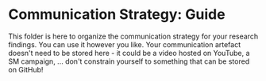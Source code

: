 # Communication Strategy: Guide

This folder is here to organize the communication strategy for your research
findings. You can use it however you like. Your communication artefact doesn't
need to be stored here - it could be a video hosted on YouTube, a SM campaign,
... don't constrain yourself to something that can be stored on GitHub!
